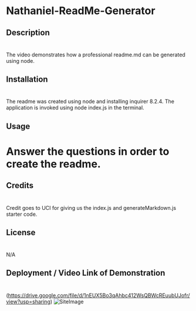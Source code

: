 # Nathaniel-ReadMe-Generator
## Description
#
The video demonstrates how a professional readme.md can be generated using node. 

## Installation 
#
The readme was created using node and installing inquirer 8.2.4. The application is invoked using node index.js in the terminal.

## Usage
# Answer the questions in order to create the readme.

## Credits
#
Credit goes to UCI for giving us the index.js and generateMarkdown.js starter code.
## License
#
N/A
## Deployment / Video Link of Demonstration
#
(https://drive.google.com/file/d/1nEUX5Bo3qAhbc412WsQBWcREuubUJofr/view?usp=sharing)
![SiteImage](assets/images/Weather-Dashboard-Shot.png)
